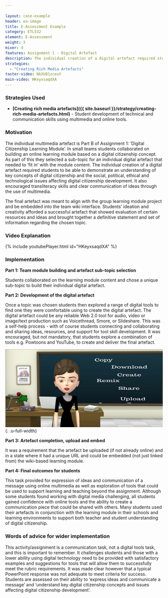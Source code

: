 ```yaml
---

layout: case-example
header: ea-image
title: E-Assessment Example
category: ETL532
element: E-Assessment
weight: 3
mixer: 4
features: Assignment 1 - Digital Artefact
description: The individual creation of a digital artefact required students to be able to demonstrate an understanding of key concepts of digital citizenship and the social, political, ethical and technological issues affecting digital citizenship development. It also encouraged transliteracy skills and clear communication of ideas through the use of multimedia.
strategies:
  - "Creating Rich Media Artefacts"
taster-video: NkXU81zceuY
main-video: HKeyxsaqdXA
---
```


### Strategies Used

- **[Creating rich media artefacts]({{ site.baseurl }}/strategy/creating-rich-media-artefacts.html)** - Student development of technical and communication skills using multimedia and online tools.

### Motivation

The individual multimedia artefact is Part B of Assignment 1: ’Digital Citizenship Learning Module’. In small teams students collaborated on building an online learning module based on a digital citizenship concept. As part of this they selected a sub-topic for an individual digital artefact that needed to ‘fit in’ with the module content. The individual creation of a digital artefact required students to be able to demonstrate an understanding of key concepts of digital citizenship and the social, political, ethical and technological issues affecting digital citizenship development. It also encouraged transliteracy skills and clear communication of ideas through the use of multimedia.

The final artefact was meant to align with the group learning module project and be embedded into the team wiki interface. Students’ ideation and creativity afforded a successful artefact that showed evaluation of certain resources and ideas and brought together a definitive statement and set of information regarding the chosen topic.

### Video Explanation

{% include youtubePlayer.html id="HKeyxsaqdXA" %}

### Implementation

**Part 1: Team module building and artefact sub-topic selection**

Students collaborated on the learning module content and chose a unique sub-topic to build their individual digital artefact.

**Part 2: Development of the digital artefact**

Once a topic was chosen students then explored a range of digital tools to find one they were comfortable using to create the digital artefact. The digital artefact could be any reliable Web 2.0 tool for audio, video or image/text production such as Voicethread, Smore, or Slideshare. This was a self-help process - with of course students connecting and collaborating and sharing ideas, resources, and support for tool skill development. It was encouraged, but not mandatory, that students explore a combination of tools e.g. Powtoons and YouTube, to create and deliver the final artefact.

![Stock image](../../images/practices/Powtoons.png){: .u-full-width}

**Part 3: Artefact completion, upload and embed**

It was a requirement that the artefact be uploaded (if not already online) and in a state where it had a unique URL and could be embedded (not just linked from) the wiki-based learning module.

**Part 4: Final outcomes for students**

This task provided for expression of ideas and communication of a message using online multimedia as well as exploration of tools that could be used to support learning and teaching beyond the assignment. Although some students found working with digital media challenging, all students gained confidence with online tools and the ability to create a communication piece that could be shared with others. Many students used their artefacts in conjunction with the learning module in their schools and learning environments to support both teacher and student understanding of digital citizenship.

### Words of advice for wider implementation

This activity/assignment is a communication task, not a digital tools task, and this is important to remember. It challenges students and those with a lower ability using digital technology need to be provided with satisfactory examples and suggestions for tools that will allow them to successfully meet the rubric requirements. It was made clear however that a typical PowerPoint response was not adequate to meet criteria for success. Students are assessed on their ability to ‘express ideas and communicate a message’ and ‘understand key digital citizenship concepts and issues affecting digital citizenship development’.
